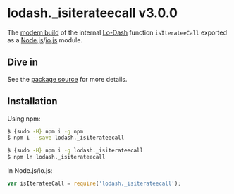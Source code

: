 # lodash._isiterateecall v3.0.0

The [modern build](https://github.com/lodash/lodash/wiki/Build-Differences) of the internal [Lo-Dash](https://lodash.com/) function `isIterateeCall` exported as a [Node.js](http://nodejs.org/)/[io.js](https://iojs.org/) module.

## Dive in

See the [package source](https://github.com/lodash/lodash/blob/3.0.0-npm-packages/lodash._isiterateecall/index.js) for more details.

## Installation

Using npm:

```bash
$ {sudo -H} npm i -g npm
$ npm i --save lodash._isiterateecall

$ {sudo -H} npm i -g lodash._isiterateecall
$ npm ln lodash._isiterateecall
```

In Node.js/io.js:

```js
var isIterateeCall = require('lodash._isiterateecall');
```
